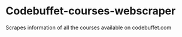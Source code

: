 # Codebuffet-courses-webscraper

Scrapes information of all the courses available on codebuffet.com
